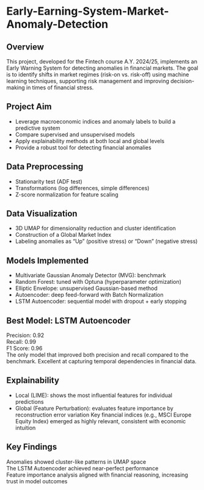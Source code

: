 # Early-Earning-System-Market-Anomaly-Detection
## Overview
This project, developed for the Fintech course A.Y. 2024/25, implements an Early Warning System for detecting anomalies in financial markets.
The goal is to identify shifts in market regimes (risk-on vs. risk-off) using machine learning techniques, supporting risk management and improving decision-making in times of financial stress.
## Project Aim
- Leverage macroeconomic indices and anomaly labels to build a predictive system
- Compare supervised and unsupervised models
- Apply explainability methods at both local and global levels
- Provide a robust tool for detecting financial anomalies
## Data Preprocessing
- Stationarity test (ADF test)
- Transformations (log differences, simple differences)
- Z-score normalization for feature scaling
## Data Visualization
- 3D UMAP for dimensionality reduction and cluster identification
- Construction of a Global Market Index
- Labeling anomalies as “Up” (positive stress) or “Down” (negative stress)
## Models Implemented
- Multivariate Gaussian Anomaly Detector (MVG): benchmark
- Random Forest: tuned with Optuna (hyperparameter optimization)
- Elliptic Envelope: unsupervised Gaussian-based method
- Autoencoder: deep feed-forward with Batch Normalization
- LSTM Autoencoder: sequential model with dropout + early stopping
## Best Model: LSTM Autoencoder
Precision: 0.92  
Recall: 0.99  
F1 Score: 0.96  
The only model that improved both precision and recall compared to the benchmark. Excellent at capturing temporal dependencies in financial data.
## Explainability
- Local (LIME): shows the most influential features for individual predictions
- Global (Feature Perturbation): evaluates feature importance by reconstruction error variation
Key financial indices (e.g., MSCI Europe Equity Index) emerged as highly relevant, consistent with economic intuition
## Key Findings
Anomalies showed cluster-like patterns in UMAP space  
The LSTM Autoencoder achieved near-perfect performance  
Feature importance analysis aligned with financial reasoning, increasing trust in model outcomes

